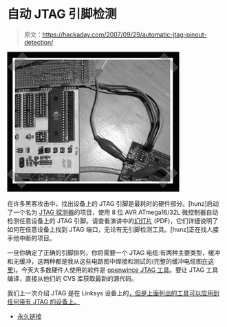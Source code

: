 # 自动 JTAG 引脚检测

> 原文：<https://hackaday.com/2007/09/29/automatic-jtag-pinout-detection/>

![](img/01ef4bf02d0515dba14e1f98cc8c4feb.png)

在许多黑客攻击中，找出设备上的 JTAG 引脚是最耗时的硬件部分。[hunz]启动了一个名为 [JTAG 探测器](http://www.c3a.de/wiki/index.php/JTAG_Finder)的项目，使用 8 位 AVR ATmega16/32L 微控制器自动检测任意设备上的 JTAG 引脚。请查看演讲中的[幻灯片](http://hunz.org/jtag.pdf) (PDF)，它们详细说明了如何在任意设备上找到 JTAG 端口，无论有无引脚检测工具。[hunz]正在找人接手他中断的项目。

一旦你确定了正确的引脚排列，你将需要一个 JTAG 电缆:有两种主要类型，缓冲和无缓冲，这两种都是我从这些电路图中焊接和测试的(完整的缓冲电缆图[在这里](http://hackaday.com/wp-content/uploads/2007/09/jtagbuffered.jpg))。今天大多数硬件人使用的软件是 [openwince JTAG 工具](http://openwince.sourceforge.net/jtag/)。要让 JTAG 工具编译，直接从他们的 CVS 库获取最新的源代码。

我们上一次介绍 JTAG 是在 Linksys 设备上的[，但是上面列出的工具可以应用到任何带有 JTAG 的设备上。](http://www.hackaday.com/2006/04/07/dd-wrt-running-on-wrt54g-version-5/)

*   [永久链接](http://www.c3a.de/wiki/index.php/JTAG_Finder)